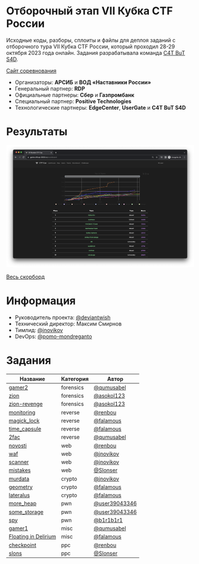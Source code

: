 # Отборочный этап VII Кубка CTF России
Исходные коды, разборы, сплоиты и файлы для деплоя заданий с отборочного тура VII Кубка CTF России, который проходил 28-29 октября 2023 года онлайн. Задания разрабатывала команда [C4T BuT S4D](https://github.com/C4T-BuT-S4D).

[Сайт соревнования](https://ctfcup.ru/)

- Организаторы: **АРСИБ** и **ВОД «Наставники России»**
- Генеральный партнер: **RDP**
- Официальные партнеры: **Сбер** и **Газпромбанк**
- Специальный партнер: **Positive Technologies**
- Технологические партнеры: **EdgeCenter**, **UserGate** и **C4T BuT S4D**

# Результаты

![Top](scoreboard/top.png)

[Весь скорборд](scoreboard/full.png)

# Информация
- Руководитель проекта: [@deviantwish](https://github.com/deviantwish)
- Технический директор: Максим Смирнов
- Тимлид: [@jnovikov](https://github.com/jnovikov)
- DevOps: [@pomo-mondreganto](https://github.com/pomo-mondreganto)

# Задания
| Название | Категория | Автор|
|------|-----------|-------|
| [gamer2](tasks/for/gamer) | forensics | [@qumusabel](https://github.com/qumusabel) |
| [zion](tasks/for/zion) | forensics | [@asokol123](https://github.com/asokol123) |
| [zion-revenge](tasks/for/zion-revenge) | forensics | [@asokol123](https://github.com/asokol123) |
| [monitoring](tasks/rev/monitoring) | reverse | [@renbou](https://github.com/renbou) |
| [magick_lock](tasks/rev/magick_lock) | reverse | [@falamous](https://github.com/falamous) |
| [time_capsule](tasks/rev/time_capsule) | reverse | [@falamous](https://github.com/falamous) |
| [2fac](tasks/rev/2fac) | reverse | [@qumusabel](https://github.com/qumusabel) |
| [novosti](tasks/web/novosti) | web | [@renbou](https://github.com/renbou) |
| [waf](tasks/web/waf) | web | [@jnovikov](https://github.com/jnovikov) |
| [scanner](tasks/web/scanner) | web | [@jnovikov](https://github.com/jnovikov) |
| [mistakes](tasks/web/mistakes) | web | [@Slonser](https://github.com/Slonser) |
| [murdata](tasks/crp/murdata) | crypto | [@jnovikov](https://github.com/jnovikov) |
| [geometry](tasks/crp/geometry) | crypto | [@falamous](https://github.com/falamous) |
| [lateralus](tasks/crp/lateralus) | crypto | [@falamous](https://github.com/falamous) |
| [more_heap](tasks/pwn/more_heap) | pwn | [@user39043346](https://github.com/user39043346) |
| [some_storage](tasks/pwn/some_storage) | pwn | [@user39043346](https://github.com/user39043346) |
| [spy](tasks/pwn/spy) | pwn | [@b1r1b1r1](https://github.com/b1r1b1r1) |
| [gamer1](tasks/msc/gamer) | misc | [@qumusabel](https://github.com/qumusabel) |
| [Floating in Delirium](tasks/ppc/floating_in_delirium) | misc | [@falamous](https://github.com/falamous) |
| [checkpoint](tasks/ppc/checkpoint) | ppc | [@renbou](https://github.com/renbou) |
| [slons](tasks/ppc/slons) | ppc | [@Slonser](https://github.com/Slonser)|
